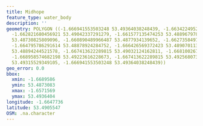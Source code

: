 ```yaml
---
title: Midhope
feature_type: water_body
description: ''
geometry: POLYGON ((-1.666941553503248 53.49364038248439, -1.663422495276172 53.49274679319276,
  -1.662821680456921 53.49042337291279, -1.661577135474253 53.48896797889019, -1.657156855018301
  53.48730825809096, -1.660890489966487 53.4877934139652, -1.662735849768496 53.48873817526864,
  -1.664795786291614 53.48878924284752, -1.666426569372423 53.48907011343309, -1.66891565933794
  53.48894244521578, -1.667413622289815 53.49032124162811, -1.668100267797581 53.49198084452778,
  -1.668958574682198 53.49223616228673, -1.667413622289815 53.49256807307479, -1.666941553503248
  53.49315529349105, -1.666941553503248 53.49364038248439))
geo_error: 0.0
bbox:
  xmin: -1.6689586
  ymin: 53.4873083
  xmax: -1.6571569
  ymax: 53.4936404
longitude: -1.6647736
latitude: 53.4905547
OSM: .na.character
---
```

